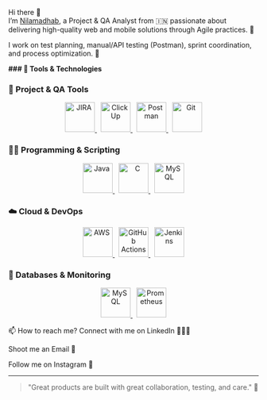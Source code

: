 Hi there 👋  
I’m [Nilamadhab](https://www.linkedin.com/in/nilamadhab-das-a2517923b), a Project & QA Analyst from 🇮🇳 passionate about delivering high-quality web and mobile solutions through Agile practices. 🎯  

I work on test planning, manual/API testing (Postman), sprint coordination, and process optimization. 🚀  

**### 🔧 Tools & Technologies**   

### 🚀 Project & QA Tools
<p align="center">
  <a href="https://www.atlassian.com/software/jira" target="_blank">
    <img src="https://simpleicons.org/icons/jira.svg" alt="JIRA" width="60" height="60"/>
  </a>
  &nbsp;
  <a href="https://clickup.com/" target="_blank">
    <img src="https://simpleicons.org/icons/clickup.svg" alt="ClickUp" width="60" height="60"/>
  </a>
  &nbsp;
  <a href="https://www.postman.com/" target="_blank">
    <img src="https://simpleicons.org/icons/postman.svg" alt="Postman" width="60" height="60"/>
  </a>
  &nbsp;
  <a href="https://git-scm.com/" target="_blank">
    <img src="https://simpleicons.org/icons/git.svg" alt="Git" width="60" height="60"/>
  </a>
</p>

### 👨‍💻 Programming & Scripting
<p align="center">
  <a href="https://www.java.com/" target="_blank">
    <img src="https://simpleicons.org/icons/java.svg" alt="Java" width="60" height="60"/>
  </a>
  &nbsp;
  <a href="https://en.wikipedia.org/wiki/C_(programming_language)" target="_blank">
    <img src="https://simpleicons.org/icons/c.svg" alt="C" width="60" height="60"/>
  </a>
  &nbsp;
  <a href="https://www.mysql.com/" target="_blank">
    <img src="https://simpleicons.org/icons/mysql.svg" alt="MySQL" width="60" height="60"/>
  </a>
</p>

### ☁️ Cloud & DevOps
<p align="center">
  <a href="https://aws.amazon.com/" target="_blank">
    <img src="https://simpleicons.org/icons/amazonaws.svg" alt="AWS" width="60" height="60"/>
  </a>
  &nbsp;
  <a href="https://github.com/features/actions" target="_blank">
    <img src="https://simpleicons.org/icons/githubactions.svg" alt="GitHub Actions" width="60" height="60"/>
  </a>
  &nbsp;
  <a href="https://www.jenkins.io/" target="_blank">
    <img src="https://simpleicons.org/icons/jenkins.svg" alt="Jenkins" width="60" height="60"/>
  </a>
</p>

### 🧠 Databases & Monitoring
<p align="center">
  <a href="https://www.mysql.com/" target="_blank">
    <img src="https://simpleicons.org/icons/mysql.svg" alt="MySQL" width="60" height="60"/>
  </a>
  &nbsp;
  <a href="https://prometheus.io/" target="_blank">
    <img src="https://simpleicons.org/icons/prometheus.svg" alt="Prometheus" width="60" height="60"/>
  </a>
</p>


📫 How to reach me?
Connect with me on LinkedIn 👨🏻‍💻

Shoot me an Email 💌

Follow me on Instagram 📸



---

> "Great products are built with great collaboration, testing, and care." 🚀



